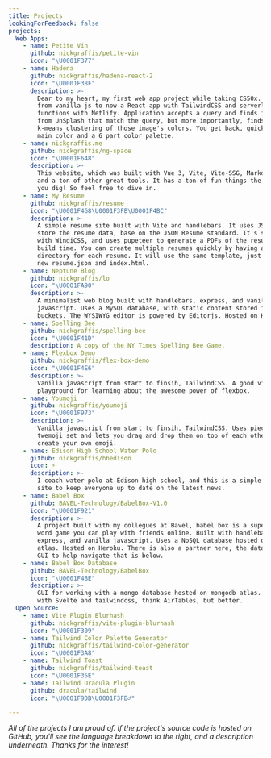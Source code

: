 ```yaml
---
title: Projects
lookingForFeedback: false
projects:
  Web Apps:
    - name: Petite Vin
      github: nickgraffis/petite-vin
      icon: "\U0001F377"
    - name: Hadena
      github: nickgraffis/hadena-react-2
      icon: "\U0001F38F"
      description: >-
        Dear to my heart, my first web app project while taking CS50x. It went
        from vanilla js to now a React app with TailwindCSS and serverless
        functions with Netlify. Application accepts a query and finds images
        from UnSplash that match the query, but more importantly, finds the
        k-means clustering of those image's colors. You get back, quickly, the
        main color and a 6 part color palette.
    - name: nickgraffis.me
      github: nickgraffis/ng-space
      icon: "\U0001F648"
      description: >-
        This website, which was built with Vue 3, Vite, Vite-SSG, Markdown-it,
        and a ton of other great tools. It has a ton of fun things the deeper
        you dig! So feel free to dive in.
    - name: My Resume
      github: nickgraffis/resume
      icon: "\U0001F468\U0001F3FB‍\U0001F4BC"
      description: >-
        A simple resume site built with Vite and handlebars. It uses JSON to
        store the resume data, base on the JSON Resume standard. It's styled
        with WindiCSS, and uses pupeteer to generate a PDFs of the resume's at
        build time. You can create multiple resumes quickly by having a new
        directory for each resume. It will use the same template, just add in a
        new resume.json and index.html.
    - name: Neptune Blog
      github: nickgraffis/lo
      icon: "\U0001FA90"
      description: >-
        A minimalist web blog built with handlebars, express, and vanilla
        javascript. Uses a MySQL database, with static content stored in s3
        buckets. The WYSIWYG editor is powered by Editorjs. Hosted on Heroku.
    - name: Spelling Bee
      github: nickgraffis/spelling-bee
      icon: "\U0001F41D"
      description: A copy of the NY Times Spelling Bee Game.
    - name: Flexbox Demo
      github: nickgraffis/flex-box-demo
      icon: "\U0001F4E6"
      description: >-
        Vanilla javascript from start to finsih, TailwindCSS. A good visual
        playground for learning about the awesome power of flexbox.
    - name: Youmoji
      github: nickgraffis/youmoji
      icon: "\U0001F973"
      description: >-
        Vanilla javascript from start to finsih, TailwindCSS. Uses pieces of the
        twemoji set and lets you drag and drop them on top of each other to
        create your own emoji.
    - name: Edison High School Water Polo
      github: nickgraffis/hbedison
      icon: ⚡️
      description: >-
        I coach water polo at Edison high school, and this is a simple static
        site to keep everyone up to date on the latest news.
    - name: Babel Box
      github: BAVEL-Technology/BabelBox-V1.0
      icon: "\U0001F921"
      description: >-
        A project built with my collegues at Bavel, babel box is a super fun
        word game you can play with friends online. Built with handlebars,
        express, and vanilla javascript. Uses a NoSQL database hosted on mongodb
        atlas. Hosted on Heroku. There is also a partner here, the database and
        GUI to help navigate that is below.
    - name: Babel Box Database
      github: BAVEL-Technology/BabelBox
      icon: "\U0001F4BE"
      description: >-
        GUI for working with a mongo database hosted on mongodb atlas. Built
        with Svelte and tailwindcss, think AirTables, but better.
  Open Source:
    - name: Vite Plugin Blurhash
      github: nickgraffis/vite-plugin-blurhash
      icon: "\U0001F309"
    - name: Tailwind Color Palette Generator
      github: nickgraffis/tailwind-color-generator
      icon: "\U0001F3A8"
    - name: Tailwind Toast
      github: nickgraffis/tailwind-toast
      icon: "\U0001F35E"
    - name: Tailwind Dracula Plugin
      github: dracula/tailwind
      icon: "\U0001F9DB\U0001F3FB‍♂️"

---
```


_All of the projects I am proud of. If the project's source code is hosted on GitHub, you'll see the language breakdown to the right, and a description underneath. Thanks for the interest!_

<ProjectsList :projects="frontmatter.projects" />